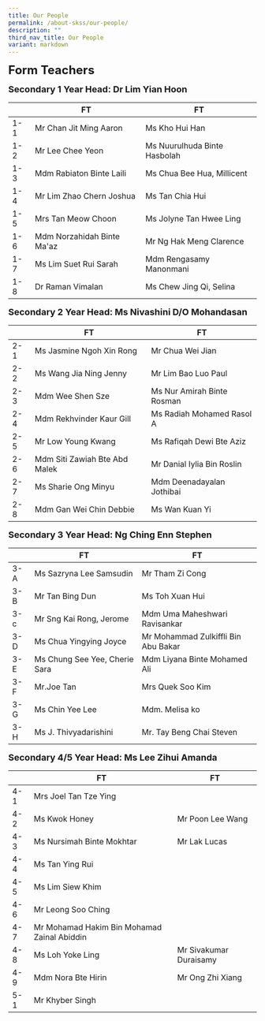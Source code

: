 ```yaml
---
title: Our People
permalink: /about-skss/our-people/
description: ""
third_nav_title: Our People
variant: markdown
---
```

**<font size="5">Form Teachers</font>**

**<font size="4">Secondary 1 Year Head: Dr Lim Yian Hoon</font>**

|     | FT                                  | FT                       |
|-----|-------------------------------------|--------------------------|
| 1-1 | Mr Chan Jit Ming Aaron           |    Ms Kho Hui Han |
| 1-2 | Mr Lee Chee Yeon            |   Ms Nuurulhuda Binte Hasbolah
| 1-3 | Mdm Rabiaton Binte Laili   | Ms Chua Bee Hua, Millicent
| 1-4 |  Mr Lim Zhao Chern Joshua |     Ms Tan Chia Hui          
| 1-5 |  Mrs Tan Meow Choon        |    Ms Jolyne Tan Hwee Ling|
| 1-6 |  Mdm Norzahidah Binte Ma'az               |   Mr Ng Hak Meng Clarence    |
| 1-7 |    Ms Lim Suet Rui Sarah            | Mdm Rengasamy Manonmani       |
| 1-8 | Dr Raman Vimalan |   Ms Chew Jing Qi, Selina   |



**<font size="4">Secondary 2 Year Head: Ms Nivashini D/O Mohandasan </font>**

|     | FT                        | FT                |
|-----|-------------------------|--------------------------|
| 2-1 |  Ms Jasmine Ngoh Xin Rong        |       Mr Chua Wei Jian                  |
| 2-2 | Ms Wang Jia Ning Jenny       | Mr Lim Bao Luo Paul           |
| 2-3 | Mdm Wee Shen Sze |     Ms Nur Amirah Binte Rosman               |
| 2-4 | Mdm Rekhvinder Kaur Gill     | Ms Radiah Mohamed Rasol A     |
| 2-5 | Mr Low Young Kwang | Ms Rafiqah Dewi Bte Aziz      |
| 2-6 | Mdm Siti Zawiah Bte Abd Malek  | Mr Danial Iylia Bin Roslin   |
| 2-7 |     Ms Sharie Ong Minyu   |  Mdm Deenadayalan Jothibai   |
| 2-8 | Mdm Gan Wei Chin Debbie  | Ms Wan Kuan Yi |

**<font size="4">Secondary 3 Year Head: Ng Ching Enn Stephen </font>**

|     | FT                       | FT                        |
|-----|--------------------------|---------------------------|
| 3-A | Ms Sazryna Lee Samsudin  |   Mr Tham Zi Cong | Mdm. Charis Tham              |
| 3-B |    Mr Tan Bing Dun             |    Ms Toh Xuan Hui      |  
| 3-c |    Mr Sng Kai Rong, Jerome  |   Mdm Uma Maheshwari Ravisankar                       |
| 3-D |    Ms Chua Yingying Joyce   |    Mr Mohammad Zulkiffli Bin Abu Bakar                     |
| 3-E |    Ms Chung See Yee, Cherie Sara  |        Mdm Liyana Binte Mohamed Ali        |
| 3-F |  Mr.Joe Tan                  |       Mrs Quek Soo Kim          |
| 3-G |      Ms Chin Yee Lee          |    Mdm. Melisa ko            |
| 3-H |  Ms J. Thivyadarishini           |   Mr.  Tay Beng Chai Steven        |          |               

**<font size="4">Secondary 4/5 Year Head: Ms Lee Zihui Amanda </font>**

|     | FT                           | FT                     |
|-----|---------------------------|------------------------|
| 4-1 | Mrs Joel Tan Tze Ying  |                        |
| 4-2 |  Ms Kwok Honey             | Mr Poon Lee Wang                       |
| 4-3 |  Ms Nursimah Binte Mokhtar              |  Mr Lak Lucas         |
| 4-4 |  Ms Tan Ying Rui           |         |
| 4-5 |  Ms Lim Siew Khim                       |           |
| 4-6 |  Mr Leong Soo Ching                |      |
| 4-7 | Mr Mohamad Hakim Bin Mohamad Zainal Abiddin          |                         |
| 4-8 |  Ms Loh Yoke Ling                       |  Mr Sivakumar Duraisamy    |
| 4-9 |   Mdm Nora Bte Hirin     |   Mr Ong Zhi Xiang                     |
| 5-1 |  Mr Khyber Singh